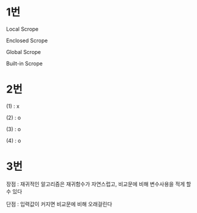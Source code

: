 # 1번

Local Scrope

Enclosed Scrope

Global Scrope

Built-in Scrope

# 2번

(1) : x

(2) : o

(3) : o

(4) : o

# 3번

장점 : 재귀적인 알고리즘은 재귀함수가 자연스럽고, 비교문에 비해 변수사용을 적게 할 수 있다

단점 : 입력값이 커지면 비교문에 비해 오래걸린다